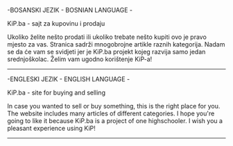 -BOSANSKI JEZIK - BOSNIAN LANGUAGE -

KiP.ba - sajt za kupovinu i prodaju

Ukoliko želite nešto prodati ili ukoliko trebate nešto kupiti ovo je pravo mjesto za vas. Stranica sadrži mnogobrojne artikle raznih kategorija. Nadam se da će vam se svidjeti jer je KiP.ba projekt kojeg razvija samo jedan srednjoškolac. Želim vam ugodno korištenje KiP-a!

------------------------------------
-ENGLESKI JEZIK - ENGLISH LANGUAGE -

KiP.ba - site for buying and selling

In case you wanted to sell or buy something, this is the right place for you. The website includes many articles of different categories. I hope you're going to like it because KiP.ba is a project of one highschooler. I wish you a pleasant experience using KiP!

------------------------------------
